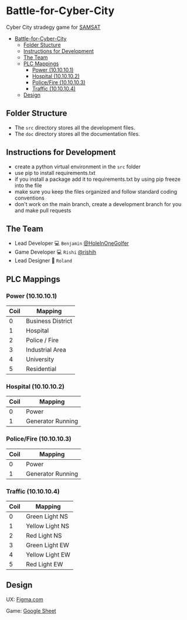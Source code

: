# Battle-for-Cyber-City

Cyber City stradegy game for [SAMSAT](https://www.samsat.org/)

- [Battle-for-Cyber-City](#battle-for-cyber-city)
  - [Folder Stucture](#folder-structure)
  - [Instructions for Development](#instructions-for-development)
  - [The Team](#the-team)
  - [PLC Mappings](#plc-mappings)
    - [Power (10.10.10.1)](#power-1010101)
    - [Hospital (10.10.10.2)](#hospital-1010102)
    - [Police/Fire (10.10.10.3)](#policefire-1010103)
    - [Traffic (10.10.10.4)](#traffic-1010104)
  - [Design](#design)

## Folder Structure

* The `src` directory stores all the development files.
* The `doc` directory stores all the documentation files.

## Instructions for Development

* create a python virtual environment in the `src` folder
* use pip to install requirements.txt
* if you install a package add it to requirements.txt by using pip freeze into the file
* make sure you keep the files organized and follow standard coding conventions
* don't work on the main branch, create a development branch for you and make pull requests

## The Team

* Lead Developer 💻 `Benjamin` [@HoleInOneGolfer](https://www.github.com/HoleInOneGolfer)
* Game Developer 💻 `Rishi` [@rishih](https://www.github.com/Rishi-prog731)
* Lead Designer 🎨 `Roland`

## PLC Mappings

### Power (10.10.10.1)
| Coil | Mapping           |
| ---- | ----------------- |
| 0    | Business District |
| 1    | Hospital          |
| 2    | Police / Fire     |
| 3    | Industrial Area   |
| 4    | University        |
| 5    | Residential       |

### Hospital (10.10.10.2)

| Coil | Mapping           |
| ---- | ----------------- |
| 0    | Power             |
| 1    | Generator Running |

### Police/Fire (10.10.10.3)

| Coil | Mapping           |
| ---- | ----------------- |
| 0    | Power             |
| 1    | Generator Running |

### Traffic (10.10.10.4)

| Coil | Mapping         |
| ---- | --------------- |
| 0    | Green Light NS  |
| 1    | Yellow Light NS |
| 2    | Red Light NS    |
| 3    | Green Light EW  |
| 4    | Yellow Light EW |
| 5    | Red Light EW    |

## Design
UX: [Figma.com](https://www.figma.com/file/mn40OqTiIRspf0wprOv92w/Cyber-City-Range?node-id=0%3A1&t=ArfQfiEURLy880xD-1)

Game: [Google Sheet](https://docs.google.com/spreadsheets/d/1fAyjl4c2pVBRPMtv6dN021eSeIyQtpjlF3AOrqUOK1o/edit)